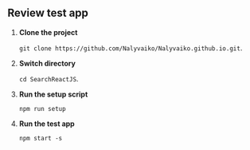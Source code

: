 ## Review test app

1. **Clone the project**

    `git clone https://github.com/Nalyvaiko/Nalyvaiko.github.io.git`.

2. **Switch directory**

    `cd SearchReactJS`.

3. **Run the setup script**

    `npm run setup`

4. **Run the test app**

    `npm start -s`
